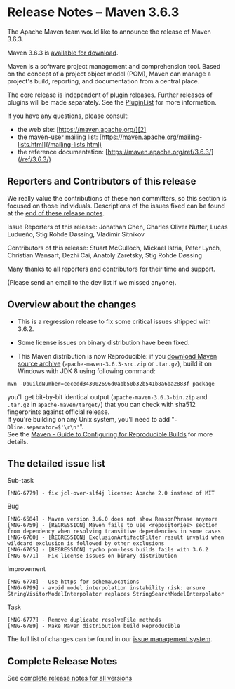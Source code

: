 <!-- 
 Licensed to the Apache Software Foundation (ASF) under one
 or more contributor license agreements.  See the NOTICE file
 distributed with this work for additional information
 regarding copyright ownership.  The ASF licenses this file
 to you under the Apache License, Version 2.0 (the
 "License"); you may not use this file except in compliance
 with the License.  You may obtain a copy of the License at

   http://www.apache.org/licenses/LICENSE-2.0

 Unless required by applicable law or agreed to in writing,
 software distributed under the License is distributed on an
 "AS IS" BASIS, WITHOUT WARRANTIES OR CONDITIONS OF ANY
 KIND, either express or implied.  See the License for the
 specific language governing permissions and limitations
 under the License.
-->

# Release Notes &#x2013; Maven 3.6.3

The Apache Maven team would like to announce the release of Maven 3.6.3.

Maven 3.6.3 is [available for download][0].

Maven is a software project management and comprehension tool. Based on the concept of a project object model (POM), Maven can manage a project's build, reporting, and documentation from a central place.

The core release is independent of plugin releases. Further releases of plugins will be made separately. See the [PluginList][1] for more information.

If you have any questions, please consult:

- the web site: [https://maven.apache.org/][2]
- the maven-user mailing list: [https://maven.apache.org/mailing-lists.html](/mailing-lists.html)
- the reference documentation: [https://maven.apache.org/ref/3.6.3/](/ref/3.6.3/)

## Reporters and Contributors of this release

We really value the contributions of these non committers, so this section is
focused on those individuals. Descriptions of the issues fixed can be found at
the [end of these release notes](#details).

Issue Reporters of this release: Jonathan Chen, Charles Oliver Nutter, Lucas Ludueño, Stig Rohde Døssing, Vladimir Sitnikov

Contributors of this release: Stuart McCulloch, Mickael Istria, Peter Lynch, Christian Wansart, Dezhi Cai, Anatoly Zaretsky, Stig Rohde Døssing

Many thanks to all reporters and contributors for their time and support.

(Please send an email to the dev list if we missed anyone).

## Overview about the changes

- This is a regression release to fix some critical issues shipped with 3.6.2.

- Some license issues on binary distribution have been fixed.

- This Maven distribution is now Reproducible: if you [download Maven source archive](/download.cgi) (`apache-maven-3.6.3-src.zip` or `.tar.gz`), build it on Windows with JDK 8 using following command:  

```
mvn -DbuildNumber=cecedd343002696d0abb50b32b541b8a6ba2883f package
```

  you'll get bit-by-bit identical output (`apache-maven-3.6.3-bin.zip` and `.tar.gz` in `apache-maven/target/`) that you can check with sha512 fingerprints against official release.  
  If you're building on any Unix system, you'll need to add "`-Dline.separator=$'\r\n'`".  
  See the [Maven - Guide to Configuring for Reproducible Builds](/guides/mini/guide-reproducible-builds.html) for more details.

## The detailed issue list[](#details)

Sub-task

    [MNG-6779] - fix jcl-over-slf4j license: Apache 2.0 instead of MIT

Bug

    [MNG-6584] - Maven version 3.6.0 does not show ReasonPhrase anymore
    [MNG-6759] - [REGRESSION] Maven fails to use <repositories> section from dependency when resolving transitive dependencies in some cases
    [MNG-6760] - [REGRESSION] ExclusionArtifactFilter result invalid when wildcard exclusion is followed by other exclusions
    [MNG-6765] - [REGRESSION] tycho pom-less builds fails with 3.6.2
    [MNG-6771] - Fix license issues on binary distribution

Improvement

    [MNG-6778] - Use https for schemaLocations
    [MNG-6799] - avoid model interpolation instability risk: ensure StringVisitorModelInterpolator replaces StringSearchModelInterpolator

Task

    [MNG-6777] - Remove duplicate resolveFile methods
    [MNG-6789] - Make Maven distribution build Reproducible

The full list of changes can be found in our [issue management system][4].

## Complete Release Notes

See [complete release notes for all versions][5]

[0]: ../../download.html
[1]: ../../plugins/index.html
[2]: https://maven.apache.org/
[4]: https://issues.apache.org/jira/secure/ReleaseNote.jspa?projectId=12316922&version=12346152
[5]: ../../docs/history.html
